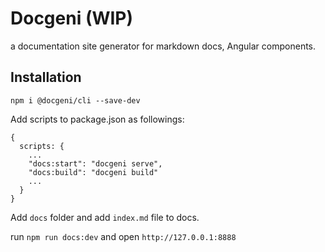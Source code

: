 # Docgeni (WIP)

a documentation site generator for markdown docs, Angular components.

## Installation

```
npm i @docgeni/cli --save-dev
```

Add scripts to package.json as followings:

```
{
  scripts: {
    ...
    "docs:start": "docgeni serve",
    "docs:build": "docgeni build"
    ...
  }
}
```
Add `docs` folder and add `index.md` file to docs.

run `npm run docs:dev` and open `http://127.0.0.1:8888`

